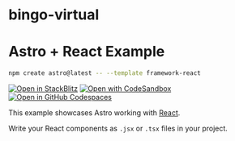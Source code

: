 # bingo-virtual
# Astro + React Example

```sh
npm create astro@latest -- --template framework-react
```

[![Open in StackBlitz](https://developer.stackblitz.com/img/open_in_stackblitz.svg)](https://stackblitz.com/github/withastro/astro/tree/latest/examples/framework-react)
[![Open with CodeSandbox](https://assets.codesandbox.io/github/button-edit-lime.svg)](https://codesandbox.io/p/sandbox/github/withastro/astro/tree/latest/examples/framework-react)
[![Open in GitHub Codespaces](https://github.com/codespaces/badge.svg)](https://codespaces.new/withastro/astro?devcontainer_path=.devcontainer/framework-react/devcontainer.json)

This example showcases Astro working with [React](https://react.dev).

Write your React components as `.jsx` or `.tsx` files in your project.
